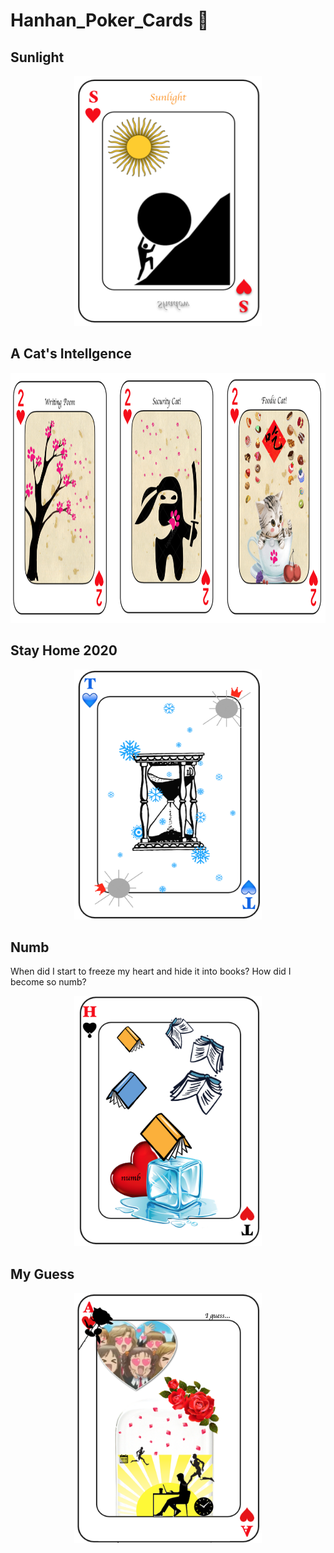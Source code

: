 # Hanhan_Poker_Cards 🎐

## Sunlight
<p align="center">
<img src="https://github.com/hanhanwu/Hanhan_Poker_Cards/blob/master/gallery/sunlight.png" width="300" height="400" />
</p>

## A Cat's Intellgence
<p align="center">
<img src="https://github.com/hanhanwu/Hanhan_Poker_Cards/blob/master/gallery/cats_intelligence.png" width="800" height="400" />
</p>

## Stay Home 2020
<p align="center">
<img src="https://github.com/hanhanwu/Hanhan_Poker_Cards/blob/master/gallery/stay_home_2020.png" width="300" height="400" />
</p>

## Numb
When did I start to freeze my heart and hide it into books? How did I become so numb?
<p align="center">
<img src="https://github.com/hanhanwu/Hanhan_Poker_Cards/blob/master/gallery/numb_heart.png" width="300" height="400" />
</p>

## My Guess
<p align="center">
<img src="https://github.com/hanhanwu/Hanhan_Poker_Cards/blob/master/gallery/my_guess.png" width="300" height="400" />
</p>


